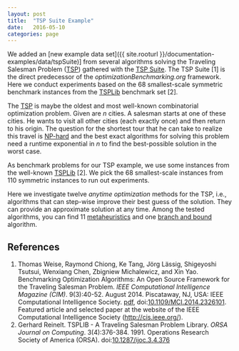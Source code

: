 ```yaml
---
layout: post
title:  "TSP Suite Example"
date:   2016-05-10
categories: page
---
```


We added an [new example data set]({{ site.rooturl }}/documentation-examples/data/tspSuite)] from several algorithms solving the Traveling Salesman Problem ([TSP](https://en.wikipedia.org/wiki/Travelling_salesman_problem)) gathered with the [TSP Suite](https://github.com/optimizationBenchmarking/tspSuite). The TSP Suite&nbsp;[1] is the direct predecessor of the  *optimizationBenchmarking.org* framework. Here we conduct experiments based on the 68 smallest-scale symmetric benchmark instances from the [TSPLib](www.iwr.uni-heidelberg.de/groups/comopt/software/TSPLIB95/) benchmark set&nbsp;[2].


The [TSP](https://en.wikipedia.org/wiki/Travelling_salesman_problem) is maybe the oldest and most well-known combinatorial optimization problem. Given are *n* cities. A salesman starts at one of these cities. He wants to visit all other cities (each exactly once) and then return to his origin. The question for the shortest tour that he can take to realize this travel is [NP-hard](https://en.wikipedia.org/wiki/NP-hard) and the best exact algorithms for solving this problem need a runtime exponential in *n* to find the best-possible solution in the worst case.

As benchmark problems for our TSP example, we use some instances from the well-known [TSPLib](www.iwr.uni-heidelberg.de/groups/comopt/software/TSPLIB95/)&nbsp;[2]. We pick the 68 smallest-scale instances from 110 symmetric instances to run out experiments.

Here we investigate twelve *anytime optimization* methods for the TSP, i.e., algorithms that can step-wise improve their best guess of the solution. They can provide an approximate solution at any time. Among the tested algorithms, you can find 11 [metaheuristics](https://en.wikipedia.org/wiki/Metaheuristic) and one [branch and bound](https://en.wikipedia.org/wiki/Branch_and_bound) algorithm.

## References
1. Thomas Weise, Raymond Chiong, Ke Tang, Jörg Lässig, Shigeyoshi Tsutsui, Wenxiang Chen, Zbigniew Michalewicz, and Xin Yao. Benchmarking Optimization Algorithms: An Open Source Framework for the Traveling Salesman Problem. *IEEE Computational Intelligence Magazine (CIM)*. 9(3):40-52. August 2014. Piscataway, NJ, USA: IEEE Computational Intelligence Society. [pdf](http://www.it-weise.de/research/publications/WCTLTCMY2014BOAAOSFFTTSP/WCTLTCMY2014BOAAOSFFTTSP.pdf), doi:[10.1109/MCI.2014.2326101](http://dx.doi.org/10.1109/MCI.2014.2326101). Featured article and selected paper at the website of the IEEE Computational Intelligence Society (http://cis.ieee.org/).
2. Gerhard Reinelt. TSPLIB - A Traveling Salesman Problem Library. *ORSA Journal on Computing*. 3(4):376-384. 1991. Operations Research Society of America (ORSA). doi:[10.1287/ijoc.3.4.376](10.1287/ijoc.3.4.376)